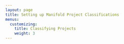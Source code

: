 ```yaml
---
layout: page
title: Setting up Manifold Project Classifications
menus: 
  customizing:
    title: Classifying Projects
    weight: 3
---
```

